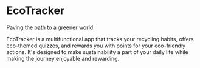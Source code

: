 # EcoTracker

Paving the path to a greener world.

EcoTracker is a multifunctional app that tracks your recycling habits, offers eco-themed quizzes, and rewards you with points for your eco-friendly actions. 
It's designed to make sustainability a part of your daily life while making the journey enjoyable and rewarding.
